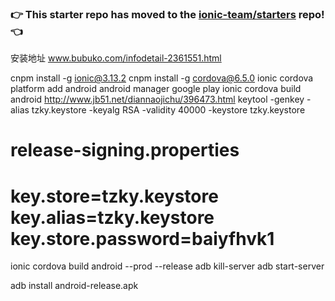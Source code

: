 ### :point_right: This starter repo has moved to the [ionic-team/starters](https://github.com/ionic-team/starters/tree/master/ionic-angular/official/tabs) repo! :point_left:
安装地址
www.bubuko.com/infodetail-2361551.html



cnpm install -g ionic@3.13.2 
cnpm install -g cordova@6.5.0
ionic cordova platform add android
android manager google play
ionic cordova build android
http://www.jb51.net/diannaojichu/396473.html
keytool -genkey -alias tzky.keystore -keyalg RSA -validity 40000 -keystore tzky.keystore


release-signing.properties
====================================
key.store=tzky.keystore
key.alias=tzky.keystore
key.store.password=baiyfhvk1
====================================

ionic cordova build android --prod --release
adb kill-server
adb start-server

adb install android-release.apk
